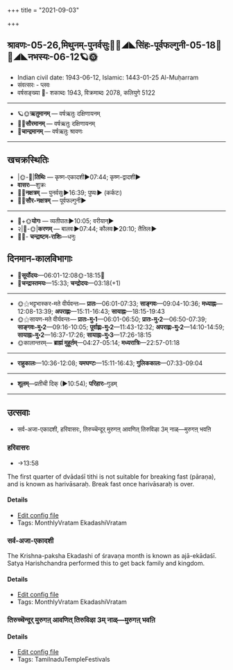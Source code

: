 +++
title = "2021-09-03"

+++
## श्रावणः-05-26,मिथुनम्-पुनर्वसुः🌛🌌◢◣सिंहः-पूर्वफल्गुनी-05-18🌌🌞◢◣नभस्यः-06-12🪐🌞
- Indian civil date: 1943-06-12, Islamic: 1443-01-25 Al-Muḥarram
- संवत्सरः - प्लवः
- वर्षसङ्ख्या 🌛- शकाब्दः 1943, विक्रमाब्दः 2078, कलियुगे 5122
___________________
- 🪐🌞**ऋतुमानम्** — वर्षऋतुः दक्षिणायनम्
- 🌌🌞**सौरमानम्** — वर्षऋतुः दक्षिणायनम्
- 🌛**चान्द्रमानम्** — वर्षऋतुः श्रावणः
___________________


## खचक्रस्थितिः
- |🌞-🌛|**तिथिः** — कृष्ण-एकादशी►07:44; कृष्ण-द्वादशी►  
- **वासरः**—शुक्रः  
- 🌌🌛**नक्षत्रम्** — पुनर्वसुः►16:39; पुष्यः► (कर्कटः)  
- 🌌🌞**सौर-नक्षत्रम्** — पूर्वफल्गुनी►  
___________________
- 🌛+🌞**योगः** — व्यतीपातः►10:05; वरीयान्►  
- २|🌛-🌞|**करणम्** — बालवः►07:44; कौलवः►20:10; तैतिलः►  
- 🌌🌛- **चन्द्राष्टम-राशिः**—धनुः  


## दिनमान-कालविभागाः
- 🌅**सूर्योदयः**—06:01-12:08🌞️-18:15🌇  
- 🌛**चन्द्रास्तमयः**—15:33; **चन्द्रोदयः**—03:18(+1)  
___________________
- 🌞⚝भट्टभास्कर-मते वीर्यवन्तः— **प्रातः**—06:01-07:33; **साङ्गवः**—09:04-10:36; **मध्याह्नः**—12:08-13:39; **अपराह्णः**—15:11-16:43; **सायाह्नः**—18:15-19:43  
- 🌞⚝सायण-मते वीर्यवन्तः— **प्रातः-मु॰1**—06:01-06:50; **प्रातः-मु॰2**—06:50-07:39; **साङ्गवः-मु॰2**—09:16-10:05; **पूर्वाह्णः-मु॰2**—11:43-12:32; **अपराह्णः-मु॰2**—14:10-14:59; **सायाह्नः-मु॰2**—16:37-17:26; **सायाह्नः-मु॰3**—17:26-18:15  
- 🌞कालान्तरम्— **ब्राह्मं मुहूर्तम्**—04:27-05:14; **मध्यरात्रिः**—22:57-01:18  
___________________
- **राहुकालः**—10:36-12:08; **यमघण्टः**—15:11-16:43; **गुलिककालः**—07:33-09:04  
___________________
- **शूलम्**—प्रतीची दिक् (►10:54); **परिहारः**–गुडम्  
___________________

## उत्सवाः
- सर्व-अजा-एकादशी, हरिवासरः, तिरुच्चॆन्दूर् मुरुगऩ् आवणित् तिरुविऴा 3म् नाळ्—मुरुगऩ् भवऩि
### हरिवासरः
- →13:58

The first quarter of dvādaśī tithi is not suitable for breaking fast (pāraṇa), and is known as harivāsaraḥ. Break fast once harivāsaraḥ is over.

#### Details
- [Edit config file](https://github.com/jyotisham/adyatithi/tree/master/time_focus/monthly/ekAdashI/description_only/harivAsaraH.toml)
- Tags: MonthlyVratam EkadashiVratam


### सर्व-अजा-एकादशी

The Krishna-paksha Ekadashi of śravaṇa month is known as ajā-ekādaśī. Satya Harishchandra performed this to get back family and kingdom.

#### Details
- [Edit config file](https://github.com/jyotisham/adyatithi/tree/master/time_focus/monthly/ekAdashI/description_only/ajA-EkAdazI.toml)
- Tags: MonthlyVratam EkadashiVratam


### तिरुच्चॆन्दूर् मुरुगऩ् आवणित् तिरुविऴा 3म् नाळ्—मुरुगऩ् भवऩि



#### Details
- [Edit config file](https://github.com/jyotisham/adyatithi/tree/master/temples/Tamil/relative_event/tiruccendUr%20AvaNit%20tiruvizhA%20nir2aivu/offset__-9/tiruccendUr%20murugan2%20AvaNit%20tiruvizhA%20%23%233%23%23m%20nAL%E2%80%94murugan2%20bhavan2i.toml)
- Tags: TamilnaduTempleFestivals


